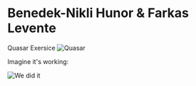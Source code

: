 # Benedek-Nikli Hunor & Farkas Levente
Quasar Exersice
![Quasar](https://cdn.quasar.dev/logo-v2/512/logo.png)

Imagine it's working:

![We did it](https://media.tenor.com/5c9Owod1dSsAAAAM/infinite-infinito.gif)
